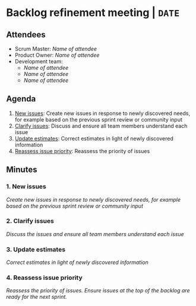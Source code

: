 # Backlog refinement meeting | `DATE`

## Attendees

* Scrum Master: *Name of attendee*
* Product Owner: *Name of attendee*
* Development team:
  * *Name of attendee*
  * *Name of attendee*
  * *Name of attendee*

## Agenda

1. [New issues](#new-issues): Create new issues in response to newly discovered needs, for example based on the previous sprint review or community input
2. [Clarify issues](#clarify-issues): Discuss and ensure all team members understand each issue
3. [Update estimates](#update-estimates): Correct estimates in light of newly discovered information
4. [Reassess issue priority](#reassess-issue-priority): Reassess the priority of issues

## Minutes

### 1. New issues

*Create new issues in response to newly discovered needs, for example based on the previous sprint review or community input*

### 2. Clarify issues

*Discuss the issues and ensure all team members understand each issue*

### 3. Update estimates

*Correct estimates in light of newly discovered information*

### 4. Reassess issue priority

*Reassess the priority of issues.*
*Ensure issues at the top of the backlog are ready for the next sprint.*
